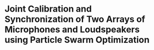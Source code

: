 # Joint Calibration and Synchronization of Two Arrays of Microphones and Loudspeakers using Particle Swarm Optimization
